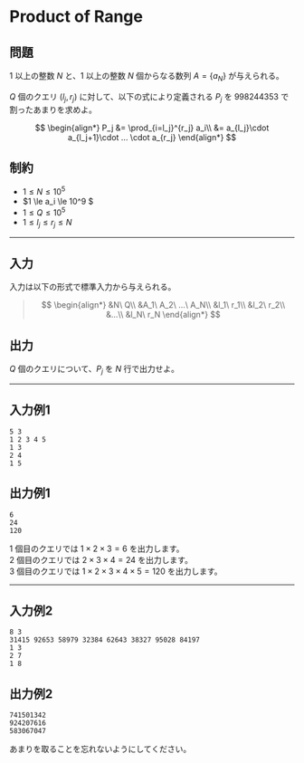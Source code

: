 
# Product of Range

## 問題
$1$ 以上の整数 $N$ と、$1$ 以上の整数 $N$ 個からなる数列 $A = \{a_N\}$ が与えられる。

$Q$ 個のクエリ $(l_j, r_j)$ に対して、以下の式により定義される $P_j$ を $998244353$ で割ったあまりを求めよ。

$$
\begin{align*}
    P_j &= \prod_{i=l_j}^{r_j} a_i\\
        &= a_{l_j}\cdot a_{l_j+1}\cdot ... \cdot a_{r_j}
\end{align*}
$$

## 制約
- $1 \le N \le 10^5$
- $1 \le a_i \le 10^9 $
- $1 \le Q \le 10^5$
- $1 \le l_j \le r_j \le N$

---

## 入力
入力は以下の形式で標準入力から与えられる。

> $$
> \begin{align*}
>     &N\ Q\\
>     &A_1\ A_2\ ...\ A_N\\
>     &l_1\ r_1\\
>     &l_2\ r_2\\
>     &...\\
>     &l_N\ r_N
> \end{align*}
> $$

## 出力
$Q$ 個のクエリについて、$P_j$ を $N$ 行で出力せよ。

---

## 入力例1
```
5 3
1 2 3 4 5
1 3
2 4
1 5
```

## 出力例1
```
6
24
120
```

$1$ 個目のクエリでは $1\times 2\times 3 = 6$ を出力します。\
$2$ 個目のクエリでは $2\times 3\times 4 = 24$ を出力します。\
$3$ 個目のクエリでは $1\times 2\times 3\times 4\times 5 = 120$ を出力します。

---

## 入力例2
```
8 3
31415 92653 58979 32384 62643 38327 95028 84197
1 3
2 7
1 8
```

## 出力例2
```
741501342
924207616
583067047
```

あまりを取ることを忘れないようにしてください。
